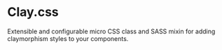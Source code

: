 # Clay.css

Extensible and configurable micro CSS class and SASS mixin for adding claymorphism styles to your components.
